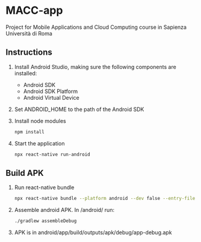 # MACC-app

Project for Mobile Applications and Cloud Computing course in Sapienza Università di Roma

## Instructions

1. Install Android Studio, making sure the following components are installed:
    - Android SDK
    - Android SDK Platform
    - Android Virtual Device
2. Set ANDROID_HOME to the path of the Android SDK
3. Install node modules

    ```bash
    npm install
    ```

4. Start the application
    ```bash
    npx react-native run-android
    ```

## Build APK

1. Run react-native bundle
    ```bash
    npx react-native bundle --platform android --dev false --entry-file index.js --bundle-output android/app/src/main/assets/index.android.bundle --assets-dest android/app/src/main/res
    ```
2. Assemble android APK. In /android/ run:
    ```bash
    ./gradlew assembleDebug
    ```
3. APK is in android/app/build/outputs/apk/debug/app-debug.apk
